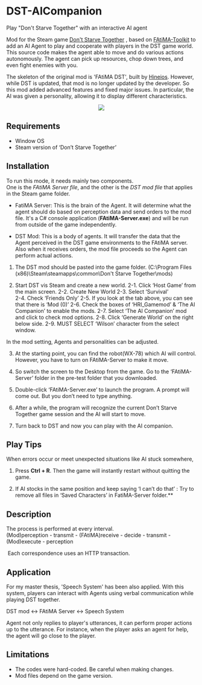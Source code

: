 # DST-AICompanion
Play "Don't Starve Together" with an interactive AI agent

Mod for the Steam game [Don't Starve Together](https://store.steampowered.com/app/322330/Dont_Starve_Together/)
, based on [FAtiMA-Toolkit](https://github.com/GAIPS/FAtiMA-Toolkit) to add an AI Agent to play and cooperate with players in the DST game world. This source code makes the agent able to move and do various actions autonomously. The agent can pick up resources, chop down trees, and even fight enemies with you.

The skeleton of the original mod is 'FAtiMA DST', built by [Hineios](https://github.com/hineios/FAtiMA-DST). However, while DST is updated, that mod is no longer updated by the developer. So this mod added advanced features and fixed major issues. In particular, the AI was given a personality, allowing it to display different characteristics.

<p align="center">
	<img src = "https://github.com/votus777/DST-AICompanion/assets/51744036/94102a04-e56c-4132-af0b-23206e90a6f0"></img>
</p>
	

## Requirements
-   Window OS 
-   Steam version of ‘Don’t Starve Together’


## Installation 

To run this mode, it needs mainly two components.   
One is the *FAtiMA Server file*, and the other is the *DST mod file* that applies in the Steam game folder. 

- FatiMA Server: This is the brain of the Agent. It will determine what the agent should do based on perception data and send orders to the mod file. It's a C# console application (**FAtiMA-Server.exe**) and will be run from outside of the game independently. 

- DST Mod: This is a body of agents. It will transfer the data that the Agent perceived in the DST game environments to the FAtiMA server. Also when it receives orders, the mod file proceeds so the Agent can perform actual actions. 

1. The DST mod should be pasted into the game folder. (C:\\Program Files (x86)\\Steam\\steamapps\\common\\Don't Starve Together\\mods)

2. Start DST vis Steam and create a new world. 
	2-1. Click ‘Host Game’ from the main screen. 
	2-2. Create New World 
	2-3. Select ‘Survival’  
	2-4. Check ‘Friends Only’
	2-5. If you look at the tab above, you can see that there is ‘Mod (0)’
	2-6. Check the boxes of ‘HRI_Gamemod’ & ‘The AI Companion’ to enable the mods. 
	2-7. Select ‘The AI Companion’ mod and click to check mod options.
	2-8. Click ‘Generate World’ on the right below side. 
	2-9. MUST SELECT ‘Wilson’ character from the select window. 

 In the mod setting, Agents and personalities can be adjusted.   

3. At the starting point, you can find the robot(WX-78) which AI will control. However, you have to turn on FAtiMA-Server to make it move.
 
4. So switch the screen to the Desktop from the game. Go to the ‘FAtiMA-Server’ folder in the pre-test folder that you downloaded. 
   
5. Double-click ‘FAtiMA-Server.exe’ to launch the program. A prompt will come out. But you don’t need to type anything. 

6. After a while, the program will recognize the current Don’t Starve Together game session and the AI will start to move. 
   
7. Turn back to DST and now you can play with the AI companion. 

## Play Tips

When errors occur or meet unexpected situations like AI stuck somewhere, 

1. Press **Ctrl + R**. Then the game will instantly restart without quitting the game.

2. If AI stocks in the same position and keep saying ‘I can’t do that’ 
   : Try to remove all files in ‘Saved Characters’ in FatiMA-Server folder.**

## Description 

The process is performed at every interval.  
(Mod)perception - transmit - (FAtiMA)receive - decide - transmit - (Mod)execute - perception 

 Each correspondence uses an HTTP transaction.

## Application 

For my master thesis, 'Speech System' has been also applied. 
With this system, players can interact with Agents using verbal communication while playing DST together. 

DST mod <-> FAtiMA Server <-> Speech System 

Agent not only replies to player's utterances, it can perform proper actions up to the utterance. For instance, when the player asks an agent for help, the agent will go close to the player.  

## Limitations 

- The codes were hard-coded. Be careful when making changes.  
- Mod files depend on the game version.



   
